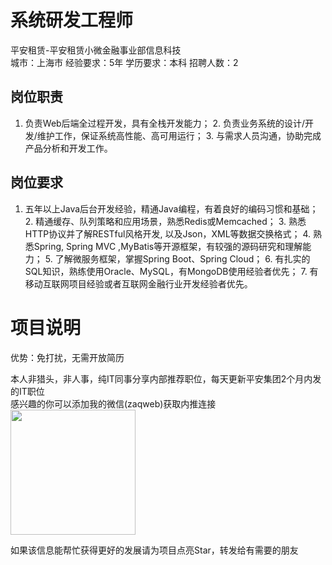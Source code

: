 # 系统研发工程师
平安租赁-平安租赁小微金融事业部信息科技  
城市：上海市 经验要求：5年 学历要求：本科  招聘人数：2

## 岗位职责
1. 负责Web后端全过程开发，具有全栈开发能力；
   2. 负责业务系统的设计/开发/维护工作，保证系统高性能、高可用运行；
   3. 与需求人员沟通，协助完成产品分析和开发工作。

## 岗位要求
1. 五年以上Java后台开发经验，精通Java编程，有着良好的编码习惯和基础；
   2. 精通缓存、队列策略和应用场景，熟悉Redis或Memcached；
   3. 熟悉HTTP协议并了解RESTful风格开发, 以及Json，XML等数据交换格式；
   4. 熟悉Spring, Spring MVC ,MyBatis等开源框架，有较强的源码研究和理解能力；
   5. 了解微服务框架，掌握Spring Boot、Spring Cloud；
   6. 有扎实的SQL知识，熟练使用Oracle、MySQL，有MongoDB使用经验者优先；
   7. 有移动互联网项目经验或者互联网金融行业开发经验者优先。

# 项目说明

优势：免打扰，无需开放简历

本人非猎头，非人事，纯IT同事分享内部推荐职位，每天更新平安集团2个月内发的IT职位  
感兴趣的你可以添加我的微信(zaqweb)获取内推连接  
<img src="https://github.com/zaqweb/PA-IT-JOBS/blob/master/WechatICode.jpeg"  height="200" width="200">

如果该信息能帮忙获得更好的发展请为项目点亮Star，转发给有需要的朋友




